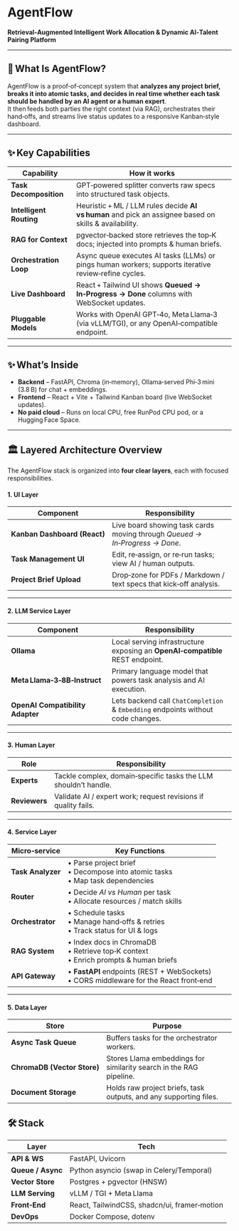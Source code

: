 # AgentFlow  
**Retrieval‑Augmented Intelligent Work Allocation & Dynamic AI‑Talent Pairing Platform**

---

## 🚀 What Is AgentFlow?

AgentFlow is a proof‑of‑concept system that **analyzes any project brief, breaks it into atomic tasks, and decides in real time whether each task should be handled by an AI agent or a human expert**.  
It then feeds both parties the right context (via RAG), orchestrates their hand‑offs, and streams live status updates to a responsive Kanban‑style dashboard.

---

## ✨ Key Capabilities

| Capability | How it works |
|------------|--------------|
| **Task Decomposition** | GPT‑powered splitter converts raw specs into structured task objects. |
| **Intelligent Routing** | Heuristic + ML / LLM rules decide **AI vs human** and pick an assignee based on skills & availability. |
| **RAG for Context** | pgvector‑backed store retrieves the top‑K docs; injected into prompts & human briefs. |
| **Orchestration Loop** | Async queue executes AI tasks (LLMs) or pings human workers; supports iterative review‑refine cycles. |
| **Live Dashboard** | React + Tailwind UI shows **Queued → In‑Progress → Done** columns with WebSocket updates. |
| **Pluggable Models** | Works with OpenAI GPT‑4o, Meta Llama‑3 (via vLLM/TGI), or any OpenAI‑compatible endpoint. |

---

## ✨ What’s Inside
* **Backend** – FastAPI, Chroma (in‑memory), Ollama‑served Phi‑3 mini (3.8 B) for chat + embeddings.
* **Frontend** – React + Vite + Tailwind Kanban board (live WebSocket updates).
* **No paid cloud** – Runs on local CPU, free RunPod CPU pod, or a Hugging Face Space.

---

## 🏛️ Layered Architecture Overview

The AgentFlow stack is organized into **four clear layers**, each with focused responsibilities.

#### 1. UI Layer
| Component | Responsibility |
|-----------|----------------|
| **Kanban Dashboard (React)** | Live board showing task cards moving through *Queued → In‑Progress → Done*. |
| **Task Management UI** | Edit, re‑assign, or re‑run tasks; view AI / human outputs. |
| **Project Brief Upload** | Drop‑zone for PDFs / Markdown / text specs that kick‑off analysis. |

---

#### 2. LLM Service Layer
| Component | Responsibility |
|-----------|----------------|
| **Ollama** | Local serving infrastructure exposing an **OpenAI‑compatible** REST endpoint. |
| **Meta Llama‑3‑8B‑Instruct** | Primary language model that powers task analysis and AI execution. |
| **OpenAI Compatibility Adapter** | Lets backend call `ChatCompletion` & `Embedding` endpoints without code changes. |

---

#### 3. Human Layer
| Role | Responsibility |
|------|----------------|
| **Experts** | Tackle complex, domain‑specific tasks the LLM shouldn’t handle. |
| **Reviewers** | Validate AI / expert work; request revisions if quality fails. |

---

#### 4. Service Layer
| Micro‑service | Key Functions |
|---------------|---------------|
| **Task Analyzer** | • Parse project brief<br>• Decompose into atomic tasks<br>• Map task dependencies |
| **Router** | • Decide *AI vs Human* per task<br>• Allocate resources / match skills |
| **Orchestrator** | • Schedule tasks<br>• Manage hand‑offs & retries<br>• Track status for UI & logs |
| **RAG System** | • Index docs in ChromaDB<br>• Retrieve top‑K context<br>• Enrich prompts & human briefs |
| **API Gateway** | • **FastAPI** endpoints (REST + WebSockets)<br>• CORS middleware for the React front‑end |

---

#### 5. Data Layer
| Store | Purpose |
|-------|---------|
| **Async Task Queue** | Buffers tasks for the orchestrator workers. |
| **ChromaDB (Vector Store)** | Stores Llama embeddings for similarity search in the RAG pipeline. |
| **Document Storage** | Holds raw project briefs, task outputs, and any supporting files. |




## 🛠️ Stack

| Layer | 	Tech | 
|------------|--------------|
| **API & WS**	| FastAPI, Uvicorn|
| **Queue / Async**	| Python asyncio (swap in Celery/Temporal) |
| **Vector Store**|	Postgres + pgvector (HNSW) |
|**LLM Serving** |	 vLLM / TGI + Meta Llama |
| **Front‑End**|	React, TailwindCSS, shadcn/ui, framer‑motion |
|**DevOps**| Docker Compose, dotenv| 

